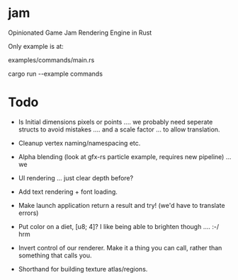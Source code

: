 # jam
Opinionated Game Jam Rendering Engine in Rust

Only example is at:

examples/commands/main.rs

cargo run --example commands

# Todo
- Is Initial dimensions pixels or points .... we probably need seperate structs to avoid mistakes .... and a scale factor ... to allow translation.
- Cleanup vertex naming/namespacing etc.

- Alpha blending (look at gfx-rs particle example, requires new pipeline) ... we 

- UI rendering ... just clear depth before?

- Add text rendering  + font loading.

- Make launch application return a result and try! (we'd have to translate errors)
- Put color on a diet, [u8; 4]? I like being able to brighten though .... :-/ hrm

- Invert control of our renderer. Make it a thing you can call, rather than something that calls you.
- Shorthand for building texture atlas/regions.

